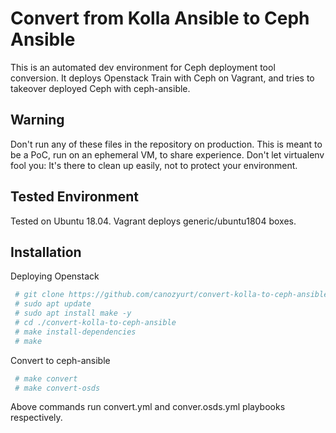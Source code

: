 
# Convert from Kolla Ansible to Ceph Ansible

This is an automated dev environment for Ceph deployment tool conversion.
It deploys Openstack Train with Ceph on Vagrant, and tries to takeover deployed Ceph with ceph-ansible.


## Warning
Don't run any of these files in the repository on production. This is meant to be a PoC, run on an ephemeral VM, to share experience. Don't let virtualenv fool you: It's there to clean up easily, not to protect your environment.
    
## Tested Environment

Tested on Ubuntu 18.04. Vagrant deploys generic/ubuntu1804 boxes.
## Installation

Deploying Openstack

```bash
 # git clone https://github.com/canozyurt/convert-kolla-to-ceph-ansible --recursive
 # sudo apt update
 # sudo apt install make -y
 # cd ./convert-kolla-to-ceph-ansible
 # make install-dependencies
 # make
```

Convert to ceph-ansible

```bash
 # make convert
 # make convert-osds
```

Above commands run convert.yml and conver.osds.yml playbooks respectively.
